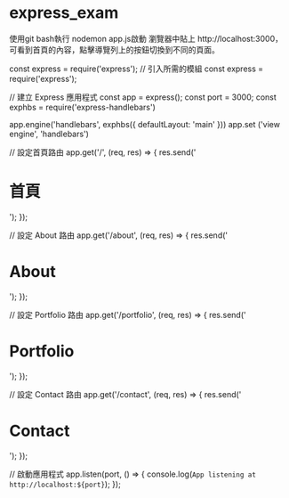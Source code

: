 # express_exam

使用git bash執行 nodemon app.js啟動
瀏覽器中貼上 http://localhost:3000，
可看到首頁的內容，點擊導覽列上的按鈕切換到不同的頁面。

const express = require('express');
// 引入所需的模組
const express = require('express');

// 建立 Express 應用程式
const app = express();
const port = 3000;
const exphbs = require('express-handlebars')

app.engine('handlebars', exphbs({ defaultLayout: 'main' }))
app.set ('view engine', 'handlebars')

// 設定首頁路由
app.get('/', (req, res) => {
  res.send('<h1>首頁</h1>');
});

// 設定 About 路由
app.get('/about', (req, res) => {
  res.send('<h1>About</h1>');
});

// 設定 Portfolio 路由
app.get('/portfolio', (req, res) => {
  res.send('<h1>Portfolio</h1>');
});

// 設定 Contact 路由
app.get('/contact', (req, res) => {
  res.send('<h1>Contact</h1>');
});

// 啟動應用程式
app.listen(port, () => {
  console.log(`App listening at http://localhost:${port}`);
});


